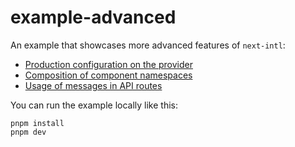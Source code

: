 # example-advanced

An example that showcases more advanced features of `next-intl`:

- [Production configuration on the provider](https://github.com/amannn/next-intl/blob/main/packages/example-advanced/src/pages/_app.tsx)
- [Composition of component namespaces](https://github.com/amannn/next-intl/blob/main/packages/example-advanced/src/pages/index.tsx#L32-L37)
- [Usage of messages in API routes](https://github.com/amannn/next-intl/blob/main/packages/example-advanced/src/pages/api/hello.tsx)


You can run the example locally like this:

```
pnpm install
pnpm dev
```
